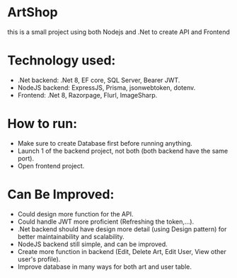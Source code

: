 # ArtShop

this is a small project using both Nodejs and .Net to create API and Frontend

# Technology used:
 - .Net backend: .Net 8, EF core, SQL Server, Bearer JWT.
 - NodeJS backend: ExpressJS, Prisma, jsonwebtoken, dotenv.
 - Frontend: .Net 8, Razorpage, Flurl, ImageSharp.

# How to run:
 - Make sure to create Database first before running anything.
 - Launch 1 of the backend project, not both (both backend have the same port).
 - Open frontend project.

# Can Be Improved:
 - Could design more function for the API.
 - Could handle JWT more proficient (Refreshing the token,...).
 - .Net backend should have design more detail (using Design pattern) for better maintainability and scalability.
 - NodeJS backend still simple, and can be improved.
 - Create more function in backend (Edit, Delete Art, Edit User, View other user's profile).
 - Improve database in many ways for both art and user table.
